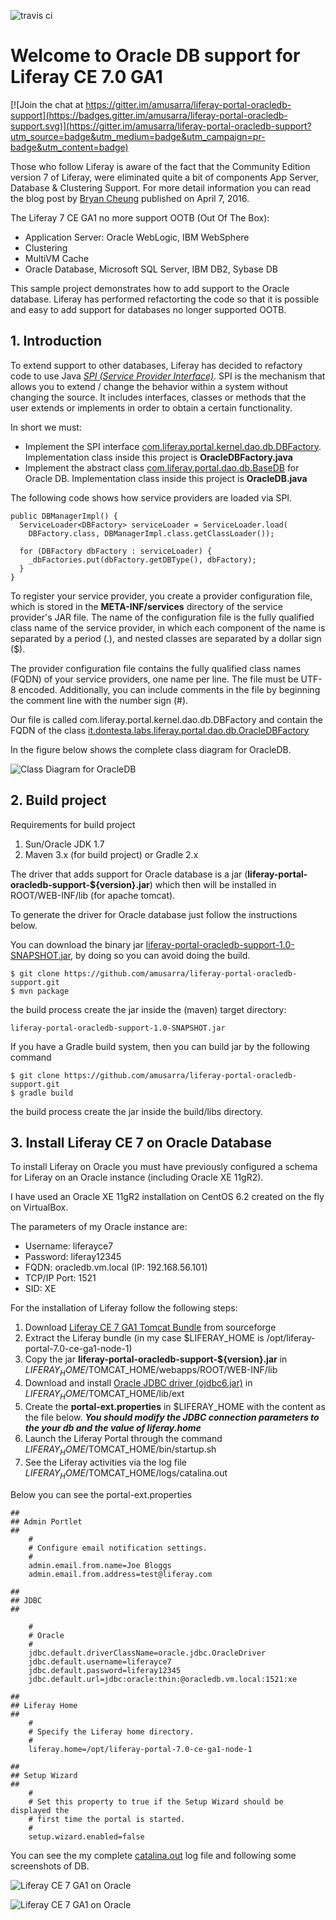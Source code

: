 ![travis ci](https://travis-ci.org/amusarra/liferay-portal-oracledb-support.svg?branch=master)

# Welcome to Oracle DB support for Liferay CE 7.0 GA1

[![Join the chat at https://gitter.im/amusarra/liferay-portal-oracledb-support](https://badges.gitter.im/amusarra/liferay-portal-oracledb-support.svg)](https://gitter.im/amusarra/liferay-portal-oracledb-support?utm_source=badge&utm_medium=badge&utm_campaign=pr-badge&utm_content=badge)

Those who follow Liferay is aware of the fact that the Community Edition version 7 of Liferay, were eliminated quite a bit of components App Server, Database & Clustering Support. For more detail information you can read the blog post by [Bryan Cheung]( https://www.liferay.com/it/web/bryan.cheung/blog/-/blogs/liferay-portal-7-ce-app-server-database-clustering-support) published on April 7, 2016.

The Liferay 7 CE GA1 no more support OOTB (Out Of The Box):
* Application Server: Oracle WebLogic, IBM WebSphere
* Clustering
* MultiVM Cache
* Oracle Database, Microsoft SQL Server, IBM DB2, Sybase DB

This sample project demonstrates how to add support to the Oracle database. Liferay has performed refactorting the code so that it is possible and easy to add support for databases no longer supported OOTB.

## 1. Introduction
To extend support to other databases, Liferay has decided to refactory code to use Java [*SPI (Service Provider Interface)*](https://docs.oracle.com/javase/tutorial/sound/SPI-intro.html). SPI is the mechanism that allows you to extend / change the behavior within a system without changing the source. It includes interfaces, classes or methods that the user extends or implements in order to obtain a certain functionality.

In short we must:
* Implement the SPI interface [com.liferay.portal.kernel.dao.db.DBFactory](https://github.com/liferay/liferay-portal/blob/2960360870ae69360861a720136e082a06c5548f/portal-kernel/src/com/liferay/portal/kernel/dao/db/DBFactory.java). Implementation class inside this project is **OracleDBFactory.java**
* Implement the abstract class [com.liferay.portal.dao.db.BaseDB](https://github.com/liferay/liferay-portal/blob/master/portal-impl/src/com/liferay/portal/dao/db/BaseDB.java) for Oracle DB. Implementation class inside this project is **OracleDB.java**

The following code shows how service providers are loaded via SPI.
```
public DBManagerImpl() {
  ServiceLoader<DBFactory> serviceLoader = ServiceLoader.load(
    DBFactory.class, DBManagerImpl.class.getClassLoader());

  for (DBFactory dbFactory : serviceLoader) {
    _dbFactories.put(dbFactory.getDBType(), dbFactory);
  }
}
```
To register your service provider, you create a provider configuration file, which is stored in the **META-INF/services** directory of the service provider's JAR file. The name of the configuration file is the fully qualified class name of the service provider, in which each component of the name is separated by a period (.), and nested classes are separated by a dollar sign ($).

The provider configuration file contains the fully qualified class names (FQDN) of your service providers, one name per line. The file must be UTF-8 encoded. Additionally, you can include comments in the file by beginning the comment line with the number sign (#).

Our file is called com.liferay.portal.kernel.dao.db.DBFactory and contain the FQDN of the class [it.dontesta.labs.liferay.portal.dao.db.OracleDBFactory](https://github.com/amusarra/liferay-portal-oracledb-support/blob/master/src/main/java/it/dontesta/labs/liferay/portal/dao/db/OracleDBFactory.java)


In the figure below shows the complete class diagram for OracleDB.

![Class Diagram for OracleDB](https://www.dontesta.it/wp-content/uploads/2014/02/OracleDB.png)

## 2. Build project
Requirements for build project
1. Sun/Oracle JDK 1.7
2. Maven 3.x (for build project) or Gradle 2.x

The driver that adds support for Oracle database is a jar (**liferay-portal-oracledb-support-${version}.jar**) which then will be installed in ROOT/WEB-INF/lib (for apache tomcat).

To generate the driver for Oracle database just follow the instructions below.

You can download the binary jar [liferay-portal-oracledb-support-1.0-SNAPSHOT.jar](https://github.com/amusarra/liferay-portal-oracledb-support/releases/download/v1.0/liferay-portal-oracledb-support-1.0-SNAPSHOT.jar), by doing so you can avoid doing the build.

```
$ git clone https://github.com/amusarra/liferay-portal-oracledb-support.git
$ mvn package
```

the build process create the jar inside the (maven) target directory:

```
liferay-portal-oracledb-support-1.0-SNAPSHOT.jar
```

If you have a Gradle build system, then you can build jar by the following command

```
$ git clone https://github.com/amusarra/liferay-portal-oracledb-support.git
$ gradle build
```

the build process create the jar inside the build/libs directory.

## 3. Install Liferay CE 7 on Oracle Database

To install Liferay on Oracle you must have previously configured a schema for Liferay on an Oracle instance (including Oracle XE 11gR2).

I have used an Oracle XE 11gR2 installation on CentOS 6.2 created on the fly on VirtualBox.

The parameters of my Oracle instance are:
* Username: liferayce7
* Password: liferay12345
* FQDN: oracledb.vm.local (IP: 192.168.56.101)
* TCP/IP Port: 1521
* SID: XE

For the installation of Liferay follow the following steps:

1. Download [Liferay CE 7 GA1 Tomcat Bundle](https://sourceforge.net/projects/lportal/files/Liferay%20Portal/7.0.0%20GA1/liferay-portal-tomcat-7.0-ce-ga1-20160331161017956.zip/download) from sourceforge
2. Extract the Liferay bundle (in my case $LIFERAY_HOME is /opt/liferay-portal-7.0-ce-ga1-node-1)
3. Copy the jar **liferay-portal-oracledb-support-${version}.jar** in $LIFERAY_HOME/$TOMCAT_HOME/webapps/ROOT/WEB-INF/lib
4. Download and install [Oracle JDBC driver (ojdbc6.jar)](http://www.oracle.com/technetwork/apps-tech/jdbc-112010-090769.html) in $LIFERAY_HOME/$TOMCAT_HOME/lib/ext
5. Create the **portal-ext.properties** in $LIFERAY_HOME with the content as the file below. ***You should modify the JDBC connection parameters to the your db and the value of liferay.home***
6. Launch the Liferay Portal through the command $LIFERAY_HOME/$TOMCAT_HOME/bin/startup.sh
7. See the Liferay activities via the log file $LIFERAY_HOME/$TOMCAT_HOME/logs/catalina.out

Below you can see the portal-ext.properties

```
##
## Admin Portlet
##
    #
    # Configure email notification settings.
    #
    admin.email.from.name=Joe Bloggs
    admin.email.from.address=test@liferay.com

##
## JDBC
##

    #
    # Oracle
    #
    jdbc.default.driverClassName=oracle.jdbc.OracleDriver
    jdbc.default.username=liferayce7
    jdbc.default.password=liferay12345
    jdbc.default.url=jdbc:oracle:thin:@oracledb.vm.local:1521:xe

##
## Liferay Home
##
    #
    # Specify the Liferay home directory.
    #
    liferay.home=/opt/liferay-portal-7.0-ce-ga1-node-1

##
## Setup Wizard
##
    #
    # Set this property to true if the Setup Wizard should be displayed the
    # first time the portal is started.
    #
    setup.wizard.enabled=false
```

You can see the my complete [catalina.out](https://gist.github.com/amusarra/7f7d5c2f4d73e88f55f092d4d1853ff9) log file and following some screenshots of DB.

![Liferay CE 7 GA1 on Oracle ](https://www.dontesta.it/wp-content/uploads/2014/02/Liferay7CEOnOracleDataBase.png)

![Liferay CE 7 GA1 on Oracle ](https://www.dontesta.it/wp-content/uploads/2014/02/Liferay7CEOnOracleDataBase_1.png)
